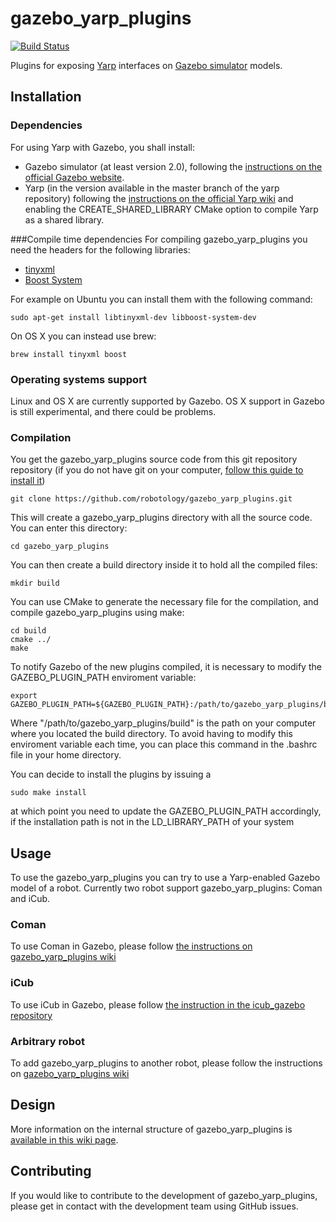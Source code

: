 gazebo_yarp_plugins
===================
[![Build Status](https://travis-ci.org/robotology/gazebo_yarp_plugins.png)](https://travis-ci.org/robotology/gazebo_yarp_plugins)

Plugins for exposing [Yarp](http://yarp.it/) interfaces on [Gazebo simulator](http://gazebosim.org/) models. 

Installation
------------
### Dependencies 
For using Yarp with Gazebo, you shall install:
 * Gazebo simulator (at least version 2.0), following the [instructions on the official Gazebo website](http://gazebosim.org/wiki/Install).
 * Yarp (in the version available in the master branch of the yarp repository) following the [instructions on the official Yarp wiki](http://wiki.icub.org/wiki/Linux:Installation_from_sources#Getting_the_YARP_and_iCub_sources) and enabling the CREATE_SHARED_LIBRARY CMake option to compile Yarp as a shared library.


###Compile time dependencies
For compiling gazebo_yarp_plugins you need the headers for the following libraries:
  * [tinyxml](http://www.grinninglizard.com/tinyxml/)
  * [Boost System](www.boost.org/doc/libs/release/libs/system/)

For example on Ubuntu you can install them with the following command:
```
sudo apt-get install libtinyxml-dev libboost-system-dev
```
On OS X you can instead use brew:
```
brew install tinyxml boost
```



### Operating systems support 
Linux and OS X are currently supported by Gazebo. 
OS X support in Gazebo is still experimental, and there could be problems.

### Compilation 
You get the gazebo_yarp_plugins source code from this git repository repository (if you do not have git on your computer, [follow this guide to install it](http://git-scm.com/downloads))
```
git clone https://github.com/robotology/gazebo_yarp_plugins.git
```
This will create a gazebo_yarp_plugins directory with all the source code.
You can enter this directory:
```
cd gazebo_yarp_plugins
```
You can then create a build directory inside it to hold all the compiled files:
```
mkdir build
```
You can use CMake to generate the necessary file for the compilation, and compile gazebo_yarp_plugins using make:
```
cd build
cmake ../
make
```

To notify Gazebo of the new plugins compiled, it is necessary to modify the GAZEBO_PLUGIN_PATH enviroment variable: 
```
export GAZEBO_PLUGIN_PATH=${GAZEBO_PLUGIN_PATH}:/path/to/gazebo_yarp_plugins/build
```
Where "/path/to/gazebo_yarp_plugins/build" is the path on your computer where you located the build directory.
To avoid having to modify this enviroment variable each time, you can place this command in the .bashrc file in your home directory.

You can decide to install the plugins by issuing a
```
sudo make install
```
at which point you need to update the GAZEBO_PLUGIN_PATH accordingly, if the installation path is not in the LD_LIBRARY_PATH of your system

Usage
-----
To use the gazebo_yarp_plugins you can try to use a Yarp-enabled Gazebo model of a robot. Currently two robot support gazebo_yarp_plugins: Coman and iCub.

### Coman
To use Coman in Gazebo, please follow [the instructions on gazebo_yarp_plugins wiki](https://github.com/robotology/gazebo_yarp_plugins/wiki/Using-Coman-model-with-gazebo_yarp_plugins)

### iCub 
To use iCub in Gazebo, please follow [the instruction in the icub_gazebo repository](https://github.com/robotology-playground/icub_gazebo)

### Arbitrary robot
To add gazebo_yarp_plugins to another robot, please follow the instructions on [gazebo_yarp_plugins wiki](https://github.com/robotology/gazebo_yarp_plugins/wiki/Embed-gazebo_yarp_plugins-in-a-SDF-model)


Design
------
More information on the internal structure of gazebo_yarp_plugins is [available in this wiki page](https://github.com/robotology/gazebo_yarp_plugins/wiki/Design).

Contributing
------------
If you would like to contribute to the development of gazebo_yarp_plugins, please get in contact with the development team using GitHub issues. 



